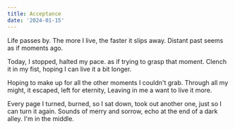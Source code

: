 ```yaml
---
title: Acceptance
date: '2024-01-15'
---
```


Life passes by.
The more I live,
the faster it slips away.
Distant past seems
as if moments ago.

Today, I stopped,
halted my pace.
as if trying to grasp that moment.
Clench it in my fist,
hoping I can live it a bit longer.

Hoping to make up for all the other
moments I couldn't grab.
Through all my might,
it escaped, left for eternity,
Leaving in me
a want to live it more.

Every page I turned, burned,
so I sat down,
took out another one,
just so I can turn it again.
Sounds of merry and sorrow,
echo at the end of a dark alley.
I'm in the middle.
